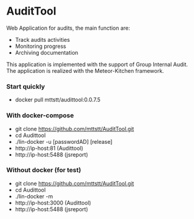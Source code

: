 # AuditTool
Web Application for audits, the main function are:
- Track audits activities
- Monitoring progress
- Archiving documentation

This application is implemented with the support of Group Internal Audit. The application is realized with the Meteor-Kitchen framework.

### Start quickly
- docker pull mttstt/audittool:0.0.7.5


### With docker-compose
- git clone https://github.com/mttstt/AuditTool.git
- cd Audittool
- ./lin-docker -u [passwordAD] [release]
- http://ip-host:81 (Audittool)
- http://ip-host:5488 (jsreport)
  
  
### Without docker (for test)
- git clone https://github.com/mttstt/AuditTool.git
- cd Audittool
- ./lin-docker -m
- http://ip-host:3000 (Audittool)
- http://ip-host:5488 (jsreport)
